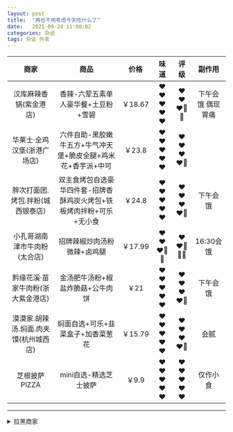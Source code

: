 ```yaml
---
layout: post
title:  "再也不用考虑今天吃什么了"
date:   2021-09-24 11:00:02
categories: 杂谈
tags: 杂谈 外卖
---
```


| 商家 | 商品| 价格| 味道| 评级| 副作用|
|:---: |:---: |:---: |:---: |:---: |:---:|
| 汉库麻辣香锅(紫金港店) | 香辣-六荤五素单人豪华餐+土豆粉+雪碧 | ￥18.67| ❤❤❤❤❤ | ❤❤❤🤍🤍 | 下午会饿 偶现胃痛 |
| 华莱士·全鸡汉堡(浙港广场店) | 六件自助-黑胶嫩牛五方+牛气冲天堡+脆皮全腿+鸡米花+香芋派+中可 | ￥23.8| ❤❤❤❤❤ | ❤❤❤❤🤍 |  |
| 胖次打面团.烤包.拌粉(城西银泰店) | 双主食烤包自选豪华四件套-招牌香酥鸡炭火烤包+铁板烤肉拌粉+可乐+无小食 | ￥24.8 | ❤❤❤❤❤ | ❤❤❤❤🤍 | 下午会饿 |
| 小孔哥湖南津市牛肉粉(太合店) | 招牌辣椒炒肉汤粉微辣+卤鸡腿 | ￥17.99 | ❤❤❤🤍🤍 | ❤❤🤍🤍🤍 | 16:30会饿 |
| 黔缘花溪·苗家牛肉粉(浙大紫金港店) | 金汤肥牛汤粉+椒盐炸脆菇+公牛肉饼 | ￥21 | ❤❤❤❤❤ | ❤❤❤❤🤍 | 下午会饿 |
| 漠漠家.胡辣汤.焖面.肉夹馍(杭州城西店) | 焖面自选+可乐+韭菜盒子+加香菜葱花 | ￥15.79 | ❤❤❤❤❤ | ❤❤❤❤🤍 | 会腻 |
| 芝根披萨PIZZA | mini自选-精选芝士披萨 | ￥9.9 | ❤❤❤❤❤ | ❤❤❤❤❤ | 仅作小食 |

----------


<details>
    <summary>拉黑商家</summary>
    <br>
    <ul>
        <li>河南大烩菜</li>
        <li>陕老顺.油泼面.凉皮.肉夹馍(祥符街道店)</li>
        <li>私町Osaka食堂外带寿司(五洲国际广场店)</li>
        <li>遇膳•黄焖鸡米饭•过桥米线(美林湾店)</li>
        <li>东北饺子坊-凉皮凉面</li>
    </ul>
</details>



